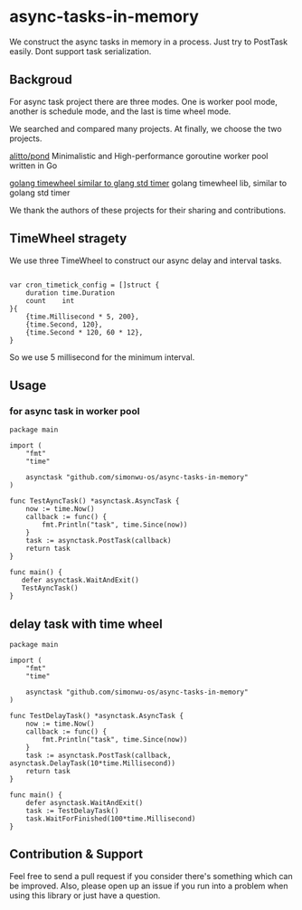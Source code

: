 # async-tasks-in-memory

  We construct the async tasks in memory in a process.
  Just try to PostTask easily. Dont support task serialization.

## Backgroud

  For async task project there are three modes.
  One is  worker pool mode, another is schedule mode, and the last is time wheel mode.

  We searched and compared many projects.
  At finally, we choose the two projects.

  [alitto/pond](https://github.com/alitto/pond)
  Minimalistic and High-performance goroutine worker pool written in Go

  [golang timewheel similar to glang std timer](https://github.com/rfyiamcool/go-timewheel)
  golang timewheel lib, similar to golang std timer

  We thank the authors of these projects for their sharing and contributions.

## TimeWheel stragety

  We use three TimeWheel to construct our async delay and interval tasks.

```golang

var cron_timetick_config = []struct {
	duration time.Duration
	count    int
}{
	{time.Millisecond * 5, 200},
	{time.Second, 120},
	{time.Second * 120, 60 * 12},
}

```

So we use 5 millisecond for the minimum interval.

## Usage

### for async task in worker pool

```golang
package main

import (
	"fmt"
	"time"

	asynctask "github.com/simonwu-os/async-tasks-in-memory"
)

func TestAyncTask() *asynctask.AsyncTask {
	now := time.Now()
	callback := func() {
		fmt.Println("task", time.Since(now))
	}
	task := asynctask.PostTask(callback)
	return task
}

func main() {
   defer asynctask.WaitAndExit()
   TestAyncTask()
}

```

## delay task with time wheel

```golang
package main

import (
	"fmt"
	"time"

	asynctask "github.com/simonwu-os/async-tasks-in-memory"
)

func TestDelayTask() *asynctask.AsyncTask {
	now := time.Now()
	callback := func() {
		fmt.Println("task", time.Since(now))
	}
	task := asynctask.PostTask(callback, asynctask.DelayTask(10*time.Millisecond))
	return task
}

func main() {
	defer asynctask.WaitAndExit()
	task := TestDelayTask()
	task.WaitForFinished(100*time.Millisecond)
}
```

## Contribution & Support

Feel free to send a pull request if you consider there's something which can be improved. Also, please open up an issue if you run into a problem when using this library or just have a question.
